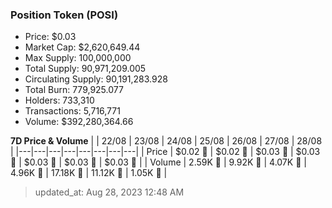
  ### Position Token (POSI)
  - Price: $0.03
  - Market Cap: $2,620,649.44
  - Max Supply: 100,000,000
  - Total Supply: 90,971,209.005
  - Circulating Supply: 90,191,283.928
  - Total Burn: 779,925.077
  - Holders: 733,310
  - Transactions: 5,716,771
  - Volume: $392,280,364.66

  **7D Price & Volume**
  | | 22&#x2F;08 | 23&#x2F;08 | 24&#x2F;08 | 25&#x2F;08 | 26&#x2F;08 | 27&#x2F;08 | 28&#x2F;08 |
  |---|---|---|---|---|---|---|---|
  | Price | $0.02 🚀 | $0.02 🚀 | $0.03 🚀 | $0.03 🚀 | $0.03 🚀 | $0.03 🚀 | $0.03 🚀 |
  | Volume | 2.59K 🔻 | 9.92K 🚀 | 4.07K 🔻 | 4.96K 🚀 | 17.18K 🚀 | 11.12K 🔻 | 1.05K 🔻 |

  > updated_at: Aug 28, 2023 12:48 AM
